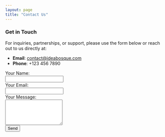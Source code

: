 ```yaml
---
layout: page
title: "Contact Us"
---
```


### Get in Touch

For inquiries, partnerships, or support, please use the form below or reach out to us directly at:

- **Email**: contact@ideabosque.com
- **Phone**: +123 456 7890

<form action="https://formspree.io/f/your-email" method="POST" class="contact-form">
  <div class="contact-form-row">
    <div class="form-item-row">
      <label class="form-item-label">Your Name: </label>
      <div class="form-item-control">
        <input type="text" name="name">
      </div>
    </div>
    <div class="form-item-row">
      <label  class="form-item-label">Your Email:</label>
      <div class="form-item-control">
        <input type="email" name="_replyto">
      </div>
    </div>
  </div>
  <div class="form-item-row">
    <label class="form-item-label">Your Message:</label>
    <div class="form-item-control">
      <textarea name="message" rows="5"></textarea>
    </div>
  </div>
  <div class="form-submitter">
   <button type="submit">Send</button>
  </div>
</form>
